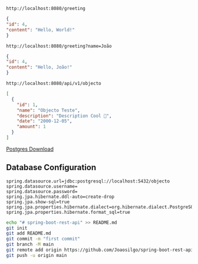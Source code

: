 
````
http://localhost:8080/greeting
````
````json
{
"id": 4,
"content": "Hello, World!"
}
````

````
http://localhost:8080/greeting?name=João
````

````json
{
"id": 4,
"content": "Hello, João!"
}
````
````
http://localhost:8080/api/v1/objecto
````

````json
[
  {
    "id": 1,
    "name": "Objecto Teste",
    "description": "Description Cool 🎯",
    "date": "2000-12-05",
    "amount": 1
  }
]
````



[Postgres Download](https://www.enterprisedb.com/downloads/postgres-postgresql-downloads)

## Database Configuration

````properties
spring.datasource.url=jdbc:postgresql://localhost:5432/objecto
spring.datasource.username=
spring.datasource.password=
spring.jpa.hibernate.ddl-auto=create-drop
spring.jpa.show-sql=true
spring.jpa.properties.hibernate.dialect=org.hibernate.dialect.PostgreSQLDialect
spring.jpa.properties.hibernate.format_sql=true
````
````bash
echo "# spring-boot-rest-api" >> README.md
git init
git add README.md
git commit -m "first commit"
git branch -M main
git remote add origin https://github.com/Joaosilgo/spring-boot-rest-api.git
git push -u origin main
````